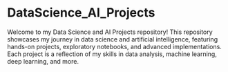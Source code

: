 # DataScience_AI_Projects
Welcome to my Data Science and AI Projects repository! This repository showcases my journey in data science and artificial intelligence, featuring hands-on projects, exploratory notebooks, and advanced implementations. Each project is a reflection of my skills in data analysis, machine learning, deep learning, and more.
